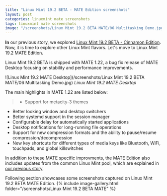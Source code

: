 ```yaml
---
title: "Linux Mint 19.2 BETA - MATE Edition screenshots"
layout: post
categories: linuxmint mate screenshots
tags: linuxmint mate screenshots
image: "/screenshots/Linux Mint 19.2 BETA MATE/06 Multitasking Demo.jpg"
---
```


**In** our previous story, we explored [Linux Mint 19.2 BETA - Cinnamon Edition](/1-linux-mint-19.2-beta-cinnamon/). Now, it is time to explore other Linux Mint flavors. Let's move to Linux Mint 19.2 MATE Edition.

Linux Mint 19.2 BETA is shipped with MATE 1.22, a bug fix release of MATE Desktop focusing on stability and performance improvements. 

![Linux Mint 19.2 MATE Desktop](/screenshots/Linux Mint 19.2 BETA MATE/06 Multitasking Demo.jpg)
*Linux Mint 19.2 MATE Desktop*

The main highlights in MATE 1.22 are listed below:
> - Support for metacity-3 themes
- Better looking window and desktop switchers
- Better systemd support in the session manager
- Configurable delay for automatically started applications
- Desktop notifications for long-running file operations
- Support for new compression formats and the ability to pause/resume compression/decompression
- New key shortcuts for different types of media keys like Bluetooth, WiFi, touchpads, and global killswitches

In addition to these MATE specific improvments, the MATE Edition also includes updates from the common Linux Mint pool, which are explained in [our previous story](/1-linux-mint-19.2-beta-cinnamon/).

Following section showcases some screenshots captured on Linux Mint 19.2 BETA MATE Edition.
{% include image-gallery.html folder="/screenshots/Linux Mint 19.2 BETA MATE" %}
